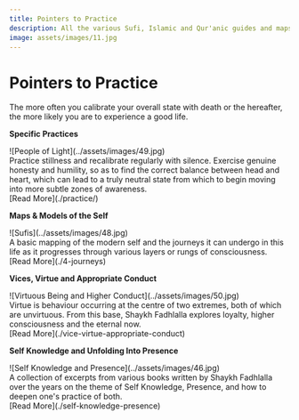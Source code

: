 ```yaml
---
title: Pointers to Practice
description: All the various Sufi, Islamic and Qur'anic guides and maps provided by Shaykh Fadhlalla Haeri
image: assets/images/11.jpg
---
```


# Pointers to Practice

<div class="callout6">
The more often you calibrate your overall state with death or the hereafter, the more likely you are to experience a good life.
</div>

<div markdown="1" class="card article sidebar center">

**Specific Practices**

<div markdown="2" class="article-image">
![People of Light](../assets/images/49.jpg)
</div>

<div markdown="3" class="article-para">
Practice stillness and recalibrate regularly with silence. Exercise genuine honesty and humility, so as to find the correct balance between head and heart, which can lead to a truly neutral state from which to begin moving into more subtle zones of awareness.
</div>

<div markdown="3" class="article-link">
[Read More](./practice/)
</div>

</div>

<div markdown="1" class="card article sidebar center">

**Maps & Models of the Self**

<div markdown="2" class="article-image">
![Sufis](../assets/images/48.jpg)
</div>

<div markdown="3" class="article-para">
A basic mapping of the modern self and the journeys it can undergo in this life as it progresses through various layers or rungs of consciousness.
</div>

<div markdown="3" class="article-link">
[Read More](./4-journeys)
</div>

</div>

<div markdown="1" class="card article sidebar center">

**Vices, Virtue and Appropriate Conduct**

<div markdown="2" class="article-image">
![Virtuous Being and Higher Conduct](../assets/images/50.jpg)
</div>

<div markdown="3" class="article-para">
Virtue is behaviour occurring at the centre of two extremes, both of which are unvirtuous. From this base, Shaykh Fadhlalla explores loyalty, higher consciousness and the eternal now.
</div>

<div markdown="3" class="article-link">
[Read More](./vice-virtue-appropriate-conduct)
</div>

</div>

<div markdown="1" class="card article sidebar center">

**Self Knowledge and Unfolding Into Presence**

<div markdown="2" class="article-image">
![Self Knowledge and Presence](../assets/images/46.jpg)
</div>

<div markdown="3" class="article-para">
A collection of excerpts from various books written by Shaykh Fadhlalla over the years on the theme of Self Knowledge, Presence, and how to deepen one's practice of both.
</div>

<div markdown="3" class="article-link">
[Read More](./self-knowledge-presence)
</div>

</div>

